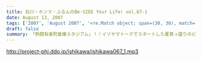 ```yaml
---
title: 石川・ホンマ・ぶるんのBe-SIDE Your Life! vol.67-1
date: August 13, 2007
tags: ['2007', 'August 2007', '<re.Match object; span=(30, 36), match='vol.67'>']
draft: false
summary: 「熱闘有楽町倉庫スタジアム」！！イソヤマトークでスタートした夏真っ盛りのビーサイ！空いている電車に乗り込み、「腹痛のため１５分遅刻」のぶるんさん到着とともにスタート！！NAMAE
---
```


http://project-phi.ddo.jp/ishikawa/ishikawa067_1.mp3
